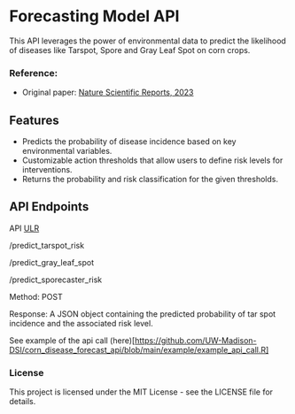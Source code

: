 # **Forecasting Model API**

This API leverages the power of environmental data to predict the likelihood of diseases like Tarspot, Spore and Gray Leaf Spot on corn crops. 


### Reference:
- Original paper: [Nature Scientific Reports, 2023](https://www.nature.com/articles/s41598-023-44338-6)


## Features

- Predicts the probability of disease incidence based on key environmental variables.
- Customizable action thresholds that allow users to define risk levels for interventions.
- Returns the probability and risk classification for the given thresholds.


## API Endpoints
API [ULR](https://connect.doit.wisc.edu/forecasting_corn_disease/)

/predict_tarspot_risk

/predict_gray_leaf_spot

/predict_sporecaster_risk


Method: POST


Response: A JSON object containing the predicted probability of tar spot incidence and the associated risk level.

See example of the api call (here)[https://github.com/UW-Madison-DSI/corn_disease_forecast_api/blob/main/example/example_api_call.R]


### License

This project is licensed under the MIT License - see the LICENSE file for details.
